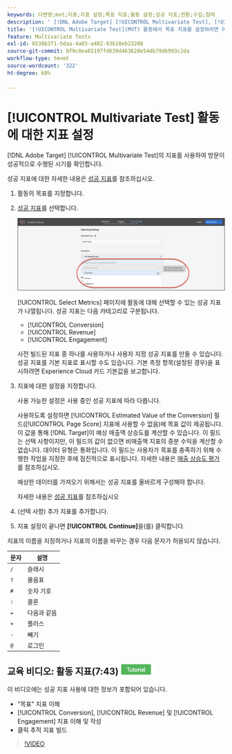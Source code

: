 ```yaml
---
keywords: 다변량;mvt;지표;지표 설정;목표 지표;활동 설정;성공 지표;전환;수입;참여
description: ' [!DNL Adobe Target] [!UICONTROL Multivariate Test], [!UICONTROL Conversion] 및 [!UICONTROL Revenue]과(와) 같이 방문이 성공적으로 수행된 시기를 결정하기 위해 [!UICONTROL Engagement] 활동에서 지표를 지정하는 방법을 알아봅니다.'
title: '[!UICONTROL Multivariate Test]​(MVT) 활동에서 목표 지표를 설정하려면 어떻게 합니까?'
feature: Multivariate Tests
exl-id: 8530b3f1-5daa-4a03-a482-93b10eb23208
source-git-commit: 8f9c0ea65197fd639d463628e54db79db993c2da
workflow-type: tm+mt
source-wordcount: '322'
ht-degree: 60%

---
```


# [!UICONTROL Multivariate Test] 활동에 대한 지표 설정

[!DNL Adobe Target] [!UICONTROL Multivariate Test]의 지표를 사용하여 방문이 성공적으로 수행된 시기를 확인합니다.

성공 지표에 대한 자세한 내용은 [성공 지표](/help/main/c-activities/r-success-metrics/success-metrics.md#reference_D011575C85DA48E989A244593D9B9924)를 참조하십시오.

1. 활동의 목표를 지정합니다.
1. [성공 지표](/help/main/c-activities/r-success-metrics/success-metrics.md#reference_D011575C85DA48E989A244593D9B9924)를 선택합니다.

   ![지표 설정 목록](/help/main/c-activities/c-multivariate-testing/t-create-multivariate-test/assets/mvt_metrics-list.png)

   [!UICONTROL Select Metrics] 페이지에 활동에 대해 선택할 수 있는 성공 지표가 나열됩니다. 성공 지표는 다음 카테고리로 구분됩니다.

   * [!UICONTROL Conversion]
   * [!UICONTROL Revenue]
   * [!UICONTROL Engagement]

   사전 빌드된 지표 중 하나를 사용하거나 사용자 지정 성공 지표를 만들 수 있습니다. 성공 지표를 기본 지표로 표시할 수도 있습니다. 기본 측정 항목(설정된 경우)을 표시하려면 Experience Cloud 카드 기본값을 보고합니다.

1. 지표에 대한 설정을 지정합니다.

   사용 가능한 설정은 사용 중인 성공 지표에 따라 다릅니다.

   사용하도록 설정하면 [!UICONTROL Estimated Value of the Conversion] 필드([!UICONTROL Page Score] 지표에 사용할 수 없음)에 목표 값이 제공됩니다. 이 값을 통해 [!DNL Target]이 예상 매출액 상승도를 계산할 수 있습니다. 이 필드는 선택 사항이지만, 이 필드의 값이 없으면 비매출액 지표의 증분 수익을 계산할 수 없습니다. 데이터 유형은 통화입니다. 이 필드는 사용자가 목표를 충족하기 위해 수행한 작업을 지정한 후에 점진적으로 표시됩니다. 자세한 내용은 [매출 상승도 평가](/help/main/administrating-target/r-target-account-preferences/estimating-lift-in-revenue.md)를 참조하십시오.

   예상한 데이터를 가져오기 위해서는 성공 지표를 올바르게 구성해야 합니다.

   자세한 내용은 [성공 지표](/help/main/c-activities/r-success-metrics/success-metrics.md#reference_D011575C85DA48E989A244593D9B9924)를 참조하십시오

1. (선택 사항) 추가 지표를 추가합니다.
1. 지표 설정이 끝나면 **[!UICONTROL Continue]**&#x200B;을(를) 클릭합니다.

지표의 이름을 지정하거나 지표의 이름을 바꾸는 경우 다음 문자가 허용되지 않습니다.

| 문자 | 설명 |
|--- |--- |
| `/` | 슬래시 |
| `?` | 물음표 |
| `#` | 숫자 기호 |
| `:` | 콜론 |
| `=` | 다음과 같음 |
| `+` | 플러스 |
| `-` | 빼기 |
| `@` | 로그인 |

## 교육 비디오: 활동 지표(7:43) ![튜토리얼 배지](/help/main/assets/tutorial.png)

이 비디오에는 성공 지표 사용에 대한 정보가 포함되어 있습니다.

* &quot;목표&quot; 지표 이해
* [!UICONTROL Conversion], [!UICONTROL Revenue] 및 [!UICONTROL Engagement] 지표 이해 및 작성
* 클릭 추적 지표 빌드

>[!VIDEO](https://video.tv.adobe.com/v/17380)
